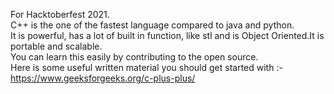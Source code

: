 For Hacktoberfest 2021.<br>
C++ is the one of the fastest language compared to java and python.<br>
It is powerful, has a lot of built in function, like stl and is Object Oriented.It is portable and scalable.<br>
You can learn this easily by contributing to the open source.<br>
Here is some useful written material you should get started with :-https://www.geeksforgeeks.org/c-plus-plus/


